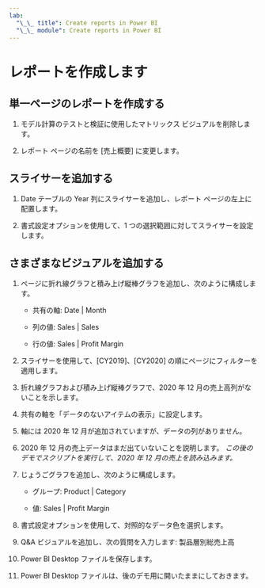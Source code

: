 ```yaml
---
lab:
  "\_\_ title": Create reports in Power BI
  "\_\_ module": Create reports in Power BI
---
```

# レポートを作成します

## 単一ページのレポートを作成する

1. モデル計算のテストと検証に使用したマトリックス ビジュアルを削除します。

1. レポート ページの名前を [売上概要] に変更します。

## スライサーを追加する

1. Date テーブルの Year 列にスライサーを追加し、レポート ページの左上に配置します。

1. 書式設定オプションを使用して、1 つの選択範囲に対してスライサーを設定します。

## さまざまなビジュアルを追加する

1. ページに折れ線グラフと積み上げ縦棒グラフを追加し、次のように構成します。

    - 共有の軸: Date | Month

    - 列の値: Sales | Sales

    - 行の値: Sales | Profit Margin

1. スライサーを使用して、[CY2019]、[CY2020] の順にページにフィルターを適用します。

1. 折れ線グラフおよび積み上げ縦棒グラフで、2020 年 12 月の売上高列がないことを示します。

1. 共有の軸を「データのないアイテムの表示」に設定します。

1. 軸には 2020 年 12 月が追加されていますが、データの列がありません。

1. 2020 年 12 月の売上データはまだ出ていないことを説明します。 *この後のデモでスクリプトを実行して、2020 年 12 月の売上を読み込みます。*

1. じょうごグラフを追加し、次のように構成します。

    - グループ: Product | Category

    - 値: Sales | Profit Margin

1. 書式設定オプションを使用して、対照的なデータ色を選択します。

1. Q&A ビジュアルを追加し、次の質問を入力します: 製品層別総売上高

1. Power BI Desktop ファイルを保存します。

1. Power BI Desktop ファイルは、後のデモ用に開いたままにしておきます。
